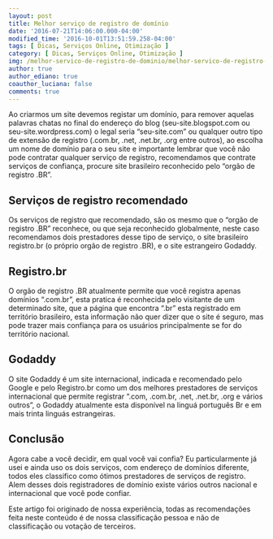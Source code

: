 ```yaml
---
layout: post
title: Melhor serviço de registro de domínio
date: '2016-07-21T14:06:00.000-04:00'
modified_time: '2016-10-01T13:51:59.258-04:00'
tags: [ Dicas, Serviços Online, Otimização ]
category: [ Dicas, Serviços Online, Otimização ]
img: /melhor-servico-de-registro-de-dominio/melhor-servico-de-registro-de-dominio.jpg
author: true
author_ediano: true
coauthor_luciana: false
comments: true
---
```


Ao criarmos um site devemos registar um domínio, para remover aquelas palavras chatas no final do endereço do blog (seu-site.blogspot.com ou seu-site.wordpress.com) o legal seria “seu-site.com” ou qualquer outro tipo de extensão de registro (.com<span/>.br, .net, .net<span/>.br, .org entre outros), ao escolha um nome de domínio para o seu site e importante lembrar que você não pode contratar qualquer serviço de registro, recomendamos que contrate serviços de confiança, procure site brasileiro reconhecido pelo “orgão de registro .BR”.

## Serviços de registro recomendado
Os serviços de registro que recomendado, são os mesmo que o “orgão de registro .BR” reconhece, ou que seja reconhecido globalmente, neste caso recomendamos dois prestadores desse tipo de serviço, o site brasileiro registro.br (o próprio orgão de registro .BR), e o site estrangeiro Godaddy.

## Registro<span/>.br
O orgão de registro .BR atualmente permite que você registra apenas domínios “.com.br”, esta pratica é reconhecida pelo visitante de um determinado site, que a página que encontra “.br” esta registrado em território brasileiro, esta informação não quer dizer que o site é seguro, mas pode trazer mais confiança para os usuários principalmente se for do território nacional.

## Godaddy
O site Godaddy é um site internacional, indicada e recomendado pelo Google e pelo Registro.br como um dos melhores prestadores de serviços internacional que permite registrar “.com, .com.br, .net, .net.br, .org e vários outros”, o Godaddy atualmente esta disponível na linguá português Br e em mais trinta linguás estrangeiras.

## Conclusão
Agora cabe a você decidir, em qual você vai confia? Eu particularmente já usei e ainda uso os dois serviços, com endereço de domínios diferente, todos eles classifico como ótimos prestadores de serviços de registro. Alem desses dois registradores de domínio existe vários outros nacional e internacional que você pode confiar.

Este artigo foi originado de nossa experiência, todas as recomendações feita neste conteúdo é de nossa classificação pessoa e não de classificação ou votação de terceiros.